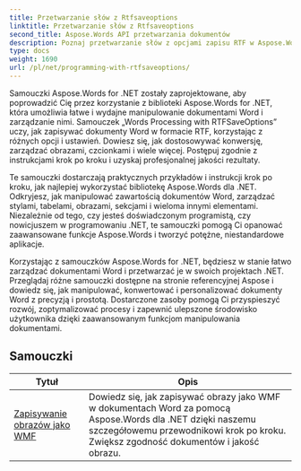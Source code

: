 ```yaml
---
title: Przetwarzanie słów z Rtfsaveoptions
linktitle: Przetwarzanie słów z Rtfsaveoptions
second_title: Aspose.Words API przetwarzania dokumentów
description: Poznaj przetwarzanie słów z opcjami zapisu RTF w Aspose.Words dla .NET. Dowiedz się, jak zapisywać i dostosowywać dokumenty RTF za pomocą samouczków krok po kroku i przykładów kodu C#.
type: docs
weight: 1690
url: /pl/net/programming-with-rtfsaveoptions/
---
```

Samouczki Aspose.Words for .NET zostały zaprojektowane, aby poprowadzić Cię przez korzystanie z biblioteki Aspose.Words for .NET, która umożliwia łatwe i wydajne manipulowanie dokumentami Word i zarządzanie nimi. Samouczek „Words Processing with RTFSaveOptions” uczy, jak zapisywać dokumenty Word w formacie RTF, korzystając z różnych opcji i ustawień. Dowiesz się, jak dostosowywać konwersję, zarządzać obrazami, czcionkami i wiele więcej. Postępuj zgodnie z instrukcjami krok po kroku i uzyskaj profesjonalnej jakości rezultaty.

Te samouczki dostarczają praktycznych przykładów i instrukcji krok po kroku, jak najlepiej wykorzystać bibliotekę Aspose.Words dla .NET. Odkryjesz, jak manipulować zawartością dokumentów Word, zarządzać stylami, tabelami, obrazami, sekcjami i wieloma innymi elementami. Niezależnie od tego, czy jesteś doświadczonym programistą, czy nowicjuszem w programowaniu .NET, te samouczki pomogą Ci opanować zaawansowane funkcje Aspose.Words i tworzyć potężne, niestandardowe aplikacje.

Korzystając z samouczków Aspose.Words for .NET, będziesz w stanie łatwo zarządzać dokumentami Word i przetwarzać je w swoich projektach .NET. Przeglądaj różne samouczki dostępne na stronie referencyjnej Aspose i dowiedz się, jak manipulować, konwertować i personalizować dokumenty Word z precyzją i prostotą. Dostarczone zasoby pomogą Ci przyspieszyć rozwój, zoptymalizować procesy i zapewnić ulepszone środowisko użytkownika dzięki zaawansowanym funkcjom manipulowania dokumentami.

 ## Samouczki
| Tytuł | Opis |
| --- | --- |
| [Zapisywanie obrazów jako WMF](./saving-images-as-wmf/) | Dowiedz się, jak zapisywać obrazy jako WMF w dokumentach Word za pomocą Aspose.Words dla .NET dzięki naszemu szczegółowemu przewodnikowi krok po kroku. Zwiększ zgodność dokumentów i jakość obrazu. |